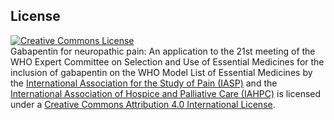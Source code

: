 ## License

<a rel="license" href="http://creativecommons.org/licenses/by/4.0/"><img alt="Creative Commons License" style="border-width:0" src="https://i.creativecommons.org/l/by/4.0/88x31.png" /></a><br /><span xmlns:dct="http://purl.org/dc/terms/" property="dct:title">Gabapentin for neuropathic pain: An application to the 21st meeting of the WHO Expert Committee on Selection and Use of Essential Medicines for the inclusion of gabapentin on the WHO Model List of Essential Medicines</span> by the <a href="http://www.iasp-pain.org" target="_blank">International Association for the Study of Pain (IASP)</a> and the <a href="http://hospicecare.com/home/" target="_blank">International Association of Hospice and Palliative Care (IAHPC)</a> is licensed under a <a rel="license" href="http://creativecommons.org/licenses/by/4.0/">Creative Commons Attribution 4.0 International License</a>. 